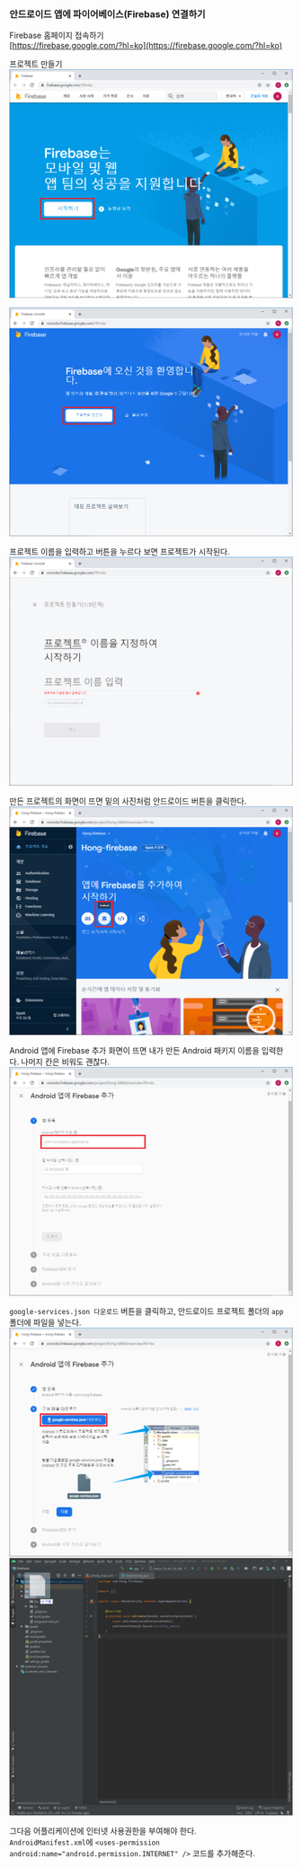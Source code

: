 ### 안드로이드 앱에 파이어베이스(Firebase) 연결하기

Firebase 홈페이지 접속하기
<br>[https://firebase.google.com/?hl=ko](https://firebase.google.com/?hl=ko)

프로젝트 만들기
![](./img/firebase/1.png)

![](./img/firebase/2.png)

프로젝트 이름을 입력하고 버튼을 누르다 보면 프로젝트가 시작된다.
![](./img/firebase/3.png)


만든 프로젝트의 화면이 뜨면 밑의 사진처럼 안드로이드 버튼을 클릭한다.
![](./img/firebase/4.png)

Android 앱에 Firebase 추가 화면이 뜨면 내가 만든 Android 패키지 이름을 입력한다. 나머지 칸은 비워도 괜찮다.
![](./img/firebase/5.png)

`google-services.json 다운로드` 버튼을 클릭하고, 안드로이드 프로젝트 폴더의 `app` 폴더에 파일을 넣는다.
![](./img/firebase/6.png)
![](./img/firebase/7.png)


그다음 어플리케이션에 인터넷 사용권한을 부여해야 한다.
<br>`AndroidManifest.xml`에 `<uses-permission android:name="android.permission.INTERNET" />` 코드를 추가해준다.